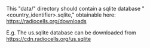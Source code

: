 This "data/" directory should contain a sqlite database "<country_identifier>.sqlite,"
obtainable here: https://radiocells.org/downloads

E.g. The us.sqlite database can be downloaded from
https://cdn.radiocells.org/us.sqlite

